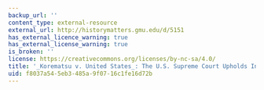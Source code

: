 ```yaml
---
backup_url: ''
content_type: external-resource
external_url: http://historymatters.gmu.edu/d/5151
has_external_licence_warning: true
has_external_license_warning: true
is_broken: ''
license: https://creativecommons.org/licenses/by-nc-sa/4.0/
title: '_Korematsu v. United States_: The U.S. Supreme Court Upholds Internment'
uid: f8037a54-5eb3-485a-9f07-16c1fe16d72b
---
```

